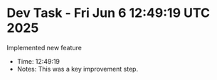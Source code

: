 # Dev Task - Fri Jun  6 12:49:19 UTC 2025
Implemented new feature
- Time: 12:49:19
- Notes: This was a key improvement step.
